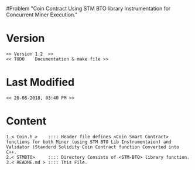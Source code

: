 #Problem 
	"Coin Contract Using STM BTO library Instrumentation for Concurrent Miner Execution."

# Version
	<< Version 1.2  >>
	<< TODO    Documentation & make file >>
	
# Last Modified
	<< 20-08-2018, 03:40 PM >>

# Content
	1.< Coin.h >    :::: Header file defines <Coin Smart Contract> functions for both Miner (using STM BTO Lib Instrumentaion) and Validator (Standerd Solidity Coin Contract function Converted into C++.
	2.< STMBTO>     :::: Directory Consists of <STM-BTO> library function.
	3.< README.md > :::: This File.
